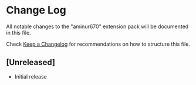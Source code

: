 # Change Log

All notable changes to the "aminur670" extension pack will be documented in this file.

Check [Keep a Changelog](http://keepachangelog.com/) for recommendations on how to structure this file.

## [Unreleased]

- Initial release
